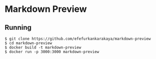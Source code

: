 # Markdown Preview

## Running

`$ git clone https://github.com/efefurkankarakaya/markdown-preview` <br />
`$ cd markdown-preview` <br />
`$ docker build -t markdown-preview` <br />
`$ docker run -p 3000:3000 markdown-preview`
